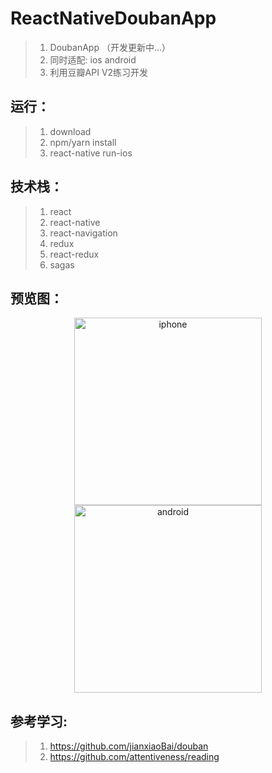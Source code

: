 # ReactNativeDoubanApp
>1. DoubanApp （开发更新中...）
>2. 同时适配: ios android
>3. 利用豆瓣API V2练习开发

## 运行：

>1. download
>2. npm/yarn install
>3. react-native run-ios

## 技术栈：
>1. react
>2. react-native
>3. react-navigation
>4. redux
>5. react-redux
>6. sagas

## 预览图：
<center class="half">
<img src="https://github.com/wangtianabc/ReactNativeDoubanApp/raw/master/screen/iphone.png" width = "300" alt="iphone"  />
<img src="https://github.com/wangtianabc/ReactNativeDoubanApp/raw/master/screen/main-android.png" width = "300" alt="android" />
 </center >

## 参考学习:
>1. https://github.com/jianxiaoBai/douban
>2. https://github.com/attentiveness/reading

